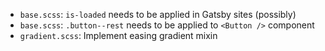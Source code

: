 - `base.scss`: `is-loaded` needs to be applied in Gatsby sites (possibly)
- `base.scss`: `.button--rest` needs to be applied to `<Button />` component
- `gradient.scss`: Implement easing gradient mixin

